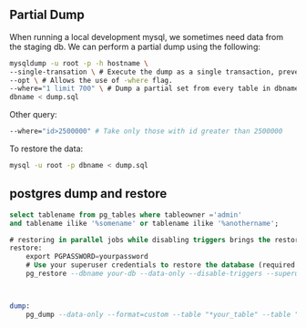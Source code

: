 ## Partial Dump

When running a local development mysql, we sometimes need data from the staging db. We can perform a partial dump using the following:

```bash
mysqldump -u root -p -h hostname \
--single-transation \ # Execute the dump as a single transaction, preventing table locks.
--opt \ # Allows the use of -where flag.
--where="1 limit 700" \ # Dump a partial set from every table in dbname consisting of max of 700 rows for each table.
dbname < dump.sql
```

Other query:
```bash
--where="id>2500000" # Take only those with id greater than 2500000
```

To restore the data:

```bash
mysql -u root -p dbname < dump.sql
```


## postgres dump and restore

```sql
select tablename from pg_tables where tableowner ='admin'
and tablename ilike '%somename' or tablename ilike '%anothername';

# restoring in parallel jobs while disabling triggers brings the restore time from 5 minutes to <5 seconds
restore:
  	export PGPASSWORD=yourpassword
	# Use your superuser credentials to restore the database (required for disabling triggers).
	pg_restore --dbname your-db --data-only --disable-triggers --superuser ${user} --jobs 4 --exit-on-error --host=localhost --port=5432 --username=${user} --no-password ./your-data-dump.dump



dump:
	pg_dump --data-only --format=custom --table "*your_table" --table "*another_table" dbname-development > dump.sql
```
